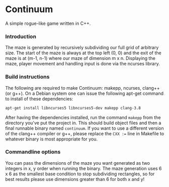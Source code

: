 # Continuum
A simple rogue-like game written in C++.

### Introduction
The maze is generated by recursively subdividing our full grid of arbitrary size. The start of the maze is always at the top left (0, 0) and the exit of the maze is at (m-1, n-1) where our maze of dimension m x n. Displaying the maze, player movement and handling input is done via the ncurses library.

### Build instructions
The following are required to make Continuum: makepp, ncurses, clang++ (or g++). On a Debian system one can issue the following apt-get command to install of these dependencies:

    apt-get install libncurses5 libncurses5-dev makepp clang-3.8

After having the dependencies installed, run the command `makepp` from the directory you've put the project in. This should build object files and then a final runnable binary named `continuum`. If you want to use a different version of the clang++ compiler or g++, please replace the `CXX :=` line in Makefile to whatever binary is most appropriate for you.

### Commandline options
You can pass the dimensions of the maze you want generated as two integers in x, y order when running the binary. The maze generation uses 6 x 6 as the smallest base condition to stop subdividing rectangles, so for best results please use dimensions greater than 6 for both x and y!